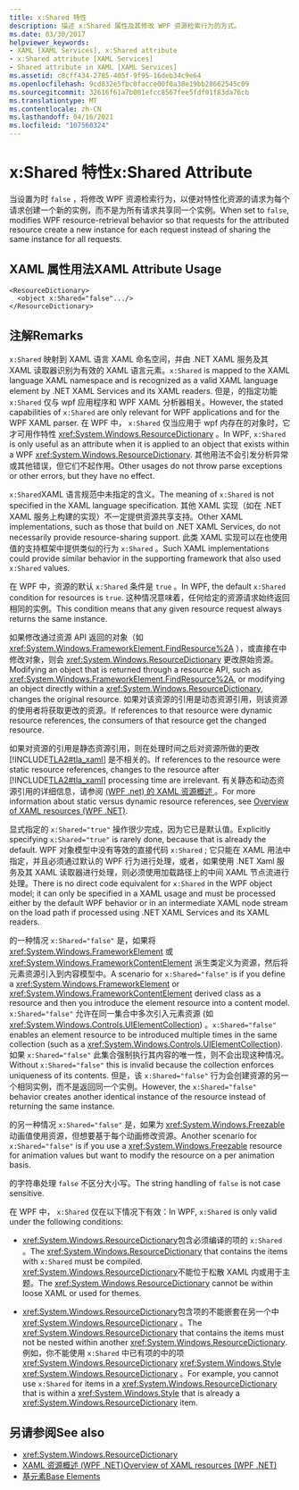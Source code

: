 ```yaml
---
title: x:Shared 特性
description: 描述 x:Shared 属性及其修改 WPF 资源检索行为的方式。
ms.date: 03/30/2017
helpviewer_keywords:
- XAML [XAML Services], x:Shared attribute
- x:Shared attribute [XAML Services]
- Shared attribute in XAML [XAML Services]
ms.assetid: c8cff434-2785-405f-9f95-16deb34c9e64
ms.openlocfilehash: 9cd832e5fbc0facce00f0a38e19bb28662545c09
ms.sourcegitcommit: 32616f61a7b001efcc8567fee5fdf01f83da76cb
ms.translationtype: MT
ms.contentlocale: zh-CN
ms.lasthandoff: 04/16/2021
ms.locfileid: "107560324"
---
```

# <a name="xshared-attribute"></a><span data-ttu-id="21dc5-103">x:Shared 特性</span><span class="sxs-lookup"><span data-stu-id="21dc5-103">x:Shared Attribute</span></span>

<span data-ttu-id="21dc5-104">当设置为时 `false` ，将修改 WPF 资源检索行为，以便对特性化资源的请求为每个请求创建一个新的实例，而不是为所有请求共享同一个实例。</span><span class="sxs-lookup"><span data-stu-id="21dc5-104">When set to `false`, modifies WPF resource-retrieval behavior so that requests for the attributed resource create a new instance for each request instead of sharing the same instance for all requests.</span></span>

## <a name="xaml-attribute-usage"></a><span data-ttu-id="21dc5-105">XAML 属性用法</span><span class="sxs-lookup"><span data-stu-id="21dc5-105">XAML Attribute Usage</span></span>

```xaml
<ResourceDictionary>
  <object x:Shared="false".../>
</ResourceDictionary>
```

## <a name="remarks"></a><span data-ttu-id="21dc5-106">注解</span><span class="sxs-lookup"><span data-stu-id="21dc5-106">Remarks</span></span>

<span data-ttu-id="21dc5-107">`x:Shared` 映射到 XAML 语言 XAML 命名空间，并由 .NET XAML 服务及其 XAML 读取器识别为有效的 XAML 语言元素。</span><span class="sxs-lookup"><span data-stu-id="21dc5-107">`x:Shared` is mapped to the XAML language XAML namespace and is recognized as a valid XAML language element by .NET XAML Services and its XAML readers.</span></span> <span data-ttu-id="21dc5-108">但是，的指定功能 `x:Shared` 仅与 wpf 应用程序和 WPF XAML 分析器相关。</span><span class="sxs-lookup"><span data-stu-id="21dc5-108">However, the stated capabilities of `x:Shared` are only relevant for WPF applications and for the WPF XAML parser.</span></span> <span data-ttu-id="21dc5-109">在 WPF 中， `x:Shared` 仅当应用于 wpf 内存在的对象时，它才可用作特性 <xref:System.Windows.ResourceDictionary> 。</span><span class="sxs-lookup"><span data-stu-id="21dc5-109">In WPF, `x:Shared` is only useful as an attribute when it is applied to an object that exists within a WPF <xref:System.Windows.ResourceDictionary>.</span></span> <span data-ttu-id="21dc5-110">其他用法不会引发分析异常或其他错误，但它们不起作用。</span><span class="sxs-lookup"><span data-stu-id="21dc5-110">Other usages do not throw parse exceptions or other errors, but they have no effect.</span></span>

<span data-ttu-id="21dc5-111">`x:Shared`XAML 语言规范中未指定的含义。</span><span class="sxs-lookup"><span data-stu-id="21dc5-111">The meaning of `x:Shared` is not specified in the XAML language specification.</span></span> <span data-ttu-id="21dc5-112">其他 XAML 实现（如在 .NET XAML 服务上构建的实现）不一定提供资源共享支持。</span><span class="sxs-lookup"><span data-stu-id="21dc5-112">Other XAML implementations, such as those that build on .NET XAML Services, do not necessarily provide resource-sharing support.</span></span> <span data-ttu-id="21dc5-113">此类 XAML 实现可以在也使用值的支持框架中提供类似的行为 `x:Shared` 。</span><span class="sxs-lookup"><span data-stu-id="21dc5-113">Such XAML implementations could provide similar behavior in the supporting framework that also used `x:Shared` values.</span></span>

<span data-ttu-id="21dc5-114">在 WPF 中，资源的默认 `x:Shared` 条件是 `true` 。</span><span class="sxs-lookup"><span data-stu-id="21dc5-114">In WPF, the default `x:Shared` condition for resources is `true`.</span></span> <span data-ttu-id="21dc5-115">这种情况意味着，任何给定的资源请求始终返回相同的实例。</span><span class="sxs-lookup"><span data-stu-id="21dc5-115">This condition means that any given resource request always returns the same instance.</span></span>

<span data-ttu-id="21dc5-116">如果修改通过资源 API 返回的对象（如 <xref:System.Windows.FrameworkElement.FindResource%2A> ），或直接在中修改对象，则会 <xref:System.Windows.ResourceDictionary> 更改原始资源。</span><span class="sxs-lookup"><span data-stu-id="21dc5-116">Modifying an object that is returned through a resource API, such as <xref:System.Windows.FrameworkElement.FindResource%2A>, or modifying an object directly within a <xref:System.Windows.ResourceDictionary>, changes the original resource.</span></span> <span data-ttu-id="21dc5-117">如果对该资源的引用是动态资源引用，则该资源的使用者将获取更改的资源。</span><span class="sxs-lookup"><span data-stu-id="21dc5-117">If references to that resource were dynamic resource references, the consumers of that resource get the changed resource.</span></span>

<span data-ttu-id="21dc5-118">如果对资源的引用是静态资源引用，则在处理时间之后对资源所做的更改 [!INCLUDE[TLA2#tla_xaml](../includes/tla2sharptla-xaml-md.md)] 是不相关的。</span><span class="sxs-lookup"><span data-stu-id="21dc5-118">If references to the resource were static resource references, changes to the resource after [!INCLUDE[TLA2#tla_xaml](../includes/tla2sharptla-xaml-md.md)] processing time are irrelevant.</span></span> <span data-ttu-id="21dc5-119">有关静态和动态资源引用的详细信息，请参阅 [ (WPF .net) 的 XAML 资源概述 ](../net/wpf/systems/xaml-resources-overview.md)。</span><span class="sxs-lookup"><span data-stu-id="21dc5-119">For more information about static versus dynamic resource references, see [Overview of XAML resources (WPF .NET)](../net/wpf/systems/xaml-resources-overview.md).</span></span>

<span data-ttu-id="21dc5-120">显式指定的 `x:Shared="true"` 操作很少完成，因为它已是默认值。</span><span class="sxs-lookup"><span data-stu-id="21dc5-120">Explicitly specifying `x:Shared="true"` is rarely done, because that is already the default.</span></span> <span data-ttu-id="21dc5-121">WPF 对象模型中没有等效的直接代码 `x:Shared` ; 它只能在 XAML 用法中指定，并且必须通过默认的 WPF 行为进行处理，或者，如果使用 .NET Xaml 服务及其 XAML 读取器进行处理，则必须使用加载路径上的中间 XAML 节点流进行处理。</span><span class="sxs-lookup"><span data-stu-id="21dc5-121">There is no direct code equivalent for `x:Shared` in the WPF object model; it can only be specified in a XAML usage and must be processed either by the default WPF behavior or in an intermediate XAML node stream on the load path if processed using .NET XAML Services and its XAML readers.</span></span>

<span data-ttu-id="21dc5-122">的一种情况 `x:Shared="false"` 是，如果将 <xref:System.Windows.FrameworkElement> 或 <xref:System.Windows.FrameworkContentElement> 派生类定义为资源，然后将元素资源引入到内容模型中。</span><span class="sxs-lookup"><span data-stu-id="21dc5-122">A scenario for `x:Shared="false"` is if you define a <xref:System.Windows.FrameworkElement> or <xref:System.Windows.FrameworkContentElement> derived class as a resource and then you introduce the element resource into a content model.</span></span> <span data-ttu-id="21dc5-123">`x:Shared="false"` 允许在同一集合中多次引入元素资源 (如 <xref:System.Windows.Controls.UIElementCollection>) 。</span><span class="sxs-lookup"><span data-stu-id="21dc5-123">`x:Shared="false"` enables an element resource to be introduced multiple times in the same collection (such as a <xref:System.Windows.Controls.UIElementCollection>).</span></span> <span data-ttu-id="21dc5-124">如果 `x:Shared="false"` 此集合强制执行其内容的唯一性，则不会出现这种情况。</span><span class="sxs-lookup"><span data-stu-id="21dc5-124">Without `x:Shared="false"` this is invalid because the collection enforces uniqueness of its contents.</span></span> <span data-ttu-id="21dc5-125">但是，该 `x:Shared="false"` 行为会创建资源的另一个相同实例，而不是返回同一个实例。</span><span class="sxs-lookup"><span data-stu-id="21dc5-125">However, the `x:Shared="false"` behavior creates another identical instance of the resource instead of returning the same instance.</span></span>

<span data-ttu-id="21dc5-126">的另一种情况 `x:Shared="false"` 是，如果为 <xref:System.Windows.Freezable> 动画值使用资源，但想要基于每个动画修改资源。</span><span class="sxs-lookup"><span data-stu-id="21dc5-126">Another scenario for `x:Shared="false"` is if you use a <xref:System.Windows.Freezable> resource for animation values but want to modify the resource on a per animation basis.</span></span>

<span data-ttu-id="21dc5-127">的字符串处理 `false` 不区分大小写。</span><span class="sxs-lookup"><span data-stu-id="21dc5-127">The string handling of `false` is not case sensitive.</span></span>

<span data-ttu-id="21dc5-128">在 WPF 中， `x:Shared` 仅在以下情况下有效：</span><span class="sxs-lookup"><span data-stu-id="21dc5-128">In WPF, `x:Shared` is only valid under the following conditions:</span></span>

- <span data-ttu-id="21dc5-129"><xref:System.Windows.ResourceDictionary>包含必须编译的项的 `x:Shared` 。</span><span class="sxs-lookup"><span data-stu-id="21dc5-129">The <xref:System.Windows.ResourceDictionary> that contains the items with `x:Shared` must be compiled.</span></span> <span data-ttu-id="21dc5-130"><xref:System.Windows.ResourceDictionary>不能位于松散 XAML 内或用于主题。</span><span class="sxs-lookup"><span data-stu-id="21dc5-130">The <xref:System.Windows.ResourceDictionary> cannot be within loose XAML or used for themes.</span></span>

- <span data-ttu-id="21dc5-131"><xref:System.Windows.ResourceDictionary>包含项的不能嵌套在另一个中 <xref:System.Windows.ResourceDictionary> 。</span><span class="sxs-lookup"><span data-stu-id="21dc5-131">The <xref:System.Windows.ResourceDictionary> that contains the items must not be nested within another <xref:System.Windows.ResourceDictionary>.</span></span> <span data-ttu-id="21dc5-132">例如，你不能使用 `x:Shared` 中已有项的中的项 <xref:System.Windows.ResourceDictionary> <xref:System.Windows.Style> <xref:System.Windows.ResourceDictionary> 。</span><span class="sxs-lookup"><span data-stu-id="21dc5-132">For example, you cannot use `x:Shared` for items in a <xref:System.Windows.ResourceDictionary> that is within a <xref:System.Windows.Style> that is already a <xref:System.Windows.ResourceDictionary> item.</span></span>

## <a name="see-also"></a><span data-ttu-id="21dc5-133">另请参阅</span><span class="sxs-lookup"><span data-stu-id="21dc5-133">See also</span></span>

- <xref:System.Windows.ResourceDictionary>
- [<span data-ttu-id="21dc5-134">XAML 资源概述 (WPF .NET)</span><span class="sxs-lookup"><span data-stu-id="21dc5-134">Overview of XAML resources (WPF .NET)</span></span>](../net/wpf/systems/xaml-resources-overview.md)
- [<span data-ttu-id="21dc5-135">基元素</span><span class="sxs-lookup"><span data-stu-id="21dc5-135">Base Elements</span></span>](../framework/wpf/advanced/base-elements.md)
